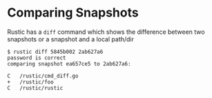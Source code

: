 # Comparing Snapshots

Rustic has a `diff` command which shows the difference between two snapshots or
a snapshot and a local path/dir

```console
$ rustic diff 5845b002 2ab627a6
password is correct
comparing snapshot ea657ce5 to 2ab627a6:

C   /rustic/cmd_diff.go
+   /rustic/foo
C   /rustic/rustic
```
